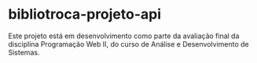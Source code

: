 # bibliotroca-projeto-api
Este projeto está em desenvolvimento como parte da avaliação final da disciplina Programação Web II, do curso de Análise e Desenvolvimento de Sistemas.
